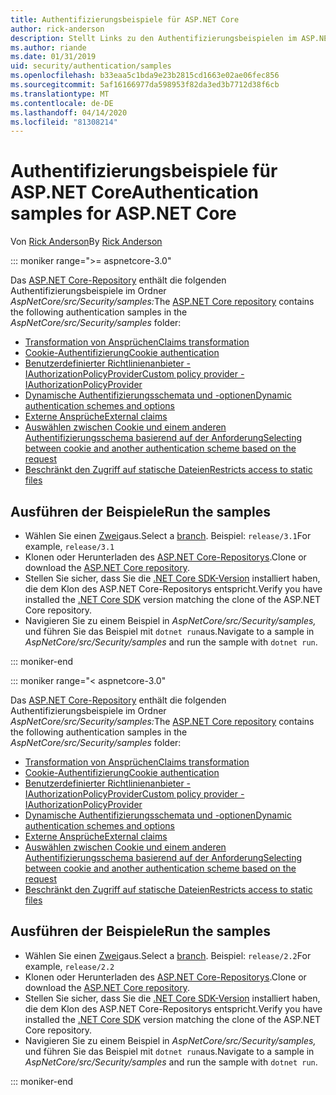 ```yaml
---
title: Authentifizierungsbeispiele für ASP.NET Core
author: rick-anderson
description: Stellt Links zu den Authentifizierungsbeispielen im ASP.NET Core-Repository bereit.
ms.author: riande
ms.date: 01/31/2019
uid: security/authentication/samples
ms.openlocfilehash: b33eaa5c1bda9e23b2815cd1663e02ae06fec856
ms.sourcegitcommit: 5af16166977da598953f82da3ed3b7712d38f6cb
ms.translationtype: MT
ms.contentlocale: de-DE
ms.lasthandoff: 04/14/2020
ms.locfileid: "81308214"
---
```

# <a name="authentication-samples-for-aspnet-core"></a><span data-ttu-id="e19b0-103">Authentifizierungsbeispiele für ASP.NET Core</span><span class="sxs-lookup"><span data-stu-id="e19b0-103">Authentication samples for ASP.NET Core</span></span>

<span data-ttu-id="e19b0-104">Von [Rick Anderson](https://twitter.com/RickAndMSFT)</span><span class="sxs-lookup"><span data-stu-id="e19b0-104">By [Rick Anderson](https://twitter.com/RickAndMSFT)</span></span>

::: moniker range=">= aspnetcore-3.0"

<span data-ttu-id="e19b0-105">Das [ASP.NET Core-Repository](https://github.com/dotnet/AspNetCore) enthält die folgenden Authentifizierungsbeispiele im Ordner *AspNetCore/src/Security/samples:*</span><span class="sxs-lookup"><span data-stu-id="e19b0-105">The [ASP.NET Core repository](https://github.com/dotnet/AspNetCore) contains the following authentication samples in the *AspNetCore/src/Security/samples* folder:</span></span>

* [<span data-ttu-id="e19b0-106">Transformation von Ansprüchen</span><span class="sxs-lookup"><span data-stu-id="e19b0-106">Claims transformation</span></span>](https://github.com/dotnet/AspNetCore/tree/release/3.1/src/Security/samples/ClaimsTransformation)
* [<span data-ttu-id="e19b0-107">Cookie-Authentifizierung</span><span class="sxs-lookup"><span data-stu-id="e19b0-107">Cookie authentication</span></span>](https://github.com/dotnet/AspNetCore/tree/release/3.1/src/Security/samples/Cookies)
* [<span data-ttu-id="e19b0-108">Benutzerdefinierter Richtlinienanbieter - IAuthorizationPolicyProvider</span><span class="sxs-lookup"><span data-stu-id="e19b0-108">Custom policy provider - IAuthorizationPolicyProvider</span></span>](https://github.com/dotnet/AspNetCore/tree/release/3.1/src/Security/samples/CustomPolicyProvider)
* [<span data-ttu-id="e19b0-109">Dynamische Authentifizierungsschemata und -optionen</span><span class="sxs-lookup"><span data-stu-id="e19b0-109">Dynamic authentication schemes and options</span></span>](https://github.com/dotnet/AspNetCore/tree/release/3.1/src/Security/samples/DynamicSchemes)
* [<span data-ttu-id="e19b0-110">Externe Ansprüche</span><span class="sxs-lookup"><span data-stu-id="e19b0-110">External claims</span></span>](https://github.com/dotnet/AspNetCore/tree/release/3.1/src/Security/samples/Identity.ExternalClaims)
* [<span data-ttu-id="e19b0-111">Auswählen zwischen Cookie und einem anderen Authentifizierungsschema basierend auf der Anforderung</span><span class="sxs-lookup"><span data-stu-id="e19b0-111">Selecting between cookie and another authentication scheme based on the request</span></span>](https://github.com/dotnet/AspNetCore/tree/release/3.1/src/Security/samples/PathSchemeSelection)
* [<span data-ttu-id="e19b0-112">Beschränkt den Zugriff auf statische Dateien</span><span class="sxs-lookup"><span data-stu-id="e19b0-112">Restricts access to static files</span></span>](https://github.com/dotnet/AspNetCore/tree/release/3.1/src/Security/samples/StaticFilesAuth)

## <a name="run-the-samples"></a><span data-ttu-id="e19b0-113">Ausführen der Beispiele</span><span class="sxs-lookup"><span data-stu-id="e19b0-113">Run the samples</span></span>

* <span data-ttu-id="e19b0-114">Wählen Sie einen [Zweig](https://github.com/dotnet/AspNetCore)aus.</span><span class="sxs-lookup"><span data-stu-id="e19b0-114">Select a [branch](https://github.com/dotnet/AspNetCore).</span></span> <span data-ttu-id="e19b0-115">Beispiel: `release/3.1`</span><span class="sxs-lookup"><span data-stu-id="e19b0-115">For example, `release/3.1`</span></span>
* <span data-ttu-id="e19b0-116">Klonen oder Herunterladen des [ASP.NET Core-Repositorys](https://github.com/dotnet/AspNetCore).</span><span class="sxs-lookup"><span data-stu-id="e19b0-116">Clone or download the [ASP.NET Core repository](https://github.com/dotnet/AspNetCore).</span></span>
* <span data-ttu-id="e19b0-117">Stellen Sie sicher, dass Sie die [.NET Core SDK-Version](https://dotnet.microsoft.com/download/dotnet-core) installiert haben, die dem Klon des ASP.NET Core-Repositorys entspricht.</span><span class="sxs-lookup"><span data-stu-id="e19b0-117">Verify you have installed the [.NET Core SDK](https://dotnet.microsoft.com/download/dotnet-core) version matching the clone of the ASP.NET Core repository.</span></span>
* <span data-ttu-id="e19b0-118">Navigieren Sie zu einem Beispiel in *AspNetCore/src/Security/samples,* und führen Sie das Beispiel mit `dotnet run`aus.</span><span class="sxs-lookup"><span data-stu-id="e19b0-118">Navigate to a sample in *AspNetCore/src/Security/samples* and run the sample with `dotnet run`.</span></span>

::: moniker-end

::: moniker range="< aspnetcore-3.0"

<span data-ttu-id="e19b0-119">Das [ASP.NET Core-Repository](https://github.com/dotnet/AspNetCore) enthält die folgenden Authentifizierungsbeispiele im Ordner *AspNetCore/src/Security/samples:*</span><span class="sxs-lookup"><span data-stu-id="e19b0-119">The [ASP.NET Core repository](https://github.com/dotnet/AspNetCore) contains the following authentication samples in the *AspNetCore/src/Security/samples* folder:</span></span>

* [<span data-ttu-id="e19b0-120">Transformation von Ansprüchen</span><span class="sxs-lookup"><span data-stu-id="e19b0-120">Claims transformation</span></span>](https://github.com/dotnet/AspNetCore/tree/release/2.2/src/Security/samples/ClaimsTransformation)
* [<span data-ttu-id="e19b0-121">Cookie-Authentifizierung</span><span class="sxs-lookup"><span data-stu-id="e19b0-121">Cookie authentication</span></span>](https://github.com/dotnet/AspNetCore/tree/release/2.2/src/Security/samples/Cookies)
* [<span data-ttu-id="e19b0-122">Benutzerdefinierter Richtlinienanbieter - IAuthorizationPolicyProvider</span><span class="sxs-lookup"><span data-stu-id="e19b0-122">Custom policy provider - IAuthorizationPolicyProvider</span></span>](https://github.com/dotnet/AspNetCore/tree/release/2.2/src/Security/samples/CustomPolicyProvider)
* [<span data-ttu-id="e19b0-123">Dynamische Authentifizierungsschemata und -optionen</span><span class="sxs-lookup"><span data-stu-id="e19b0-123">Dynamic authentication schemes and options</span></span>](https://github.com/dotnet/AspNetCore/tree/release/2.2/src/Security/samples/DynamicSchemes)
* [<span data-ttu-id="e19b0-124">Externe Ansprüche</span><span class="sxs-lookup"><span data-stu-id="e19b0-124">External claims</span></span>](https://github.com/dotnet/AspNetCore/tree/release/2.2/src/Security/samples/Identity.ExternalClaims)
* [<span data-ttu-id="e19b0-125">Auswählen zwischen Cookie und einem anderen Authentifizierungsschema basierend auf der Anforderung</span><span class="sxs-lookup"><span data-stu-id="e19b0-125">Selecting between cookie and another authentication scheme based on the request</span></span>](https://github.com/dotnet/AspNetCore/tree/release/2.2/src/Security/samples/PathSchemeSelection)
* [<span data-ttu-id="e19b0-126">Beschränkt den Zugriff auf statische Dateien</span><span class="sxs-lookup"><span data-stu-id="e19b0-126">Restricts access to static files</span></span>](https://github.com/dotnet/AspNetCore/tree/release/2.2/src/Security/samples/StaticFilesAuth)

## <a name="run-the-samples"></a><span data-ttu-id="e19b0-127">Ausführen der Beispiele</span><span class="sxs-lookup"><span data-stu-id="e19b0-127">Run the samples</span></span>

* <span data-ttu-id="e19b0-128">Wählen Sie einen [Zweig](https://github.com/dotnet/AspNetCore)aus.</span><span class="sxs-lookup"><span data-stu-id="e19b0-128">Select a [branch](https://github.com/dotnet/AspNetCore).</span></span> <span data-ttu-id="e19b0-129">Beispiel: `release/2.2`</span><span class="sxs-lookup"><span data-stu-id="e19b0-129">For example, `release/2.2`</span></span>
* <span data-ttu-id="e19b0-130">Klonen oder Herunterladen des [ASP.NET Core-Repositorys](https://github.com/dotnet/AspNetCore).</span><span class="sxs-lookup"><span data-stu-id="e19b0-130">Clone or download the [ASP.NET Core repository](https://github.com/dotnet/AspNetCore).</span></span>
* <span data-ttu-id="e19b0-131">Stellen Sie sicher, dass Sie die [.NET Core SDK-Version](https://dotnet.microsoft.com/download/dotnet-core) installiert haben, die dem Klon des ASP.NET Core-Repositorys entspricht.</span><span class="sxs-lookup"><span data-stu-id="e19b0-131">Verify you have installed the [.NET Core SDK](https://dotnet.microsoft.com/download/dotnet-core) version matching the clone of the ASP.NET Core repository.</span></span>
* <span data-ttu-id="e19b0-132">Navigieren Sie zu einem Beispiel in *AspNetCore/src/Security/samples,* und führen Sie das Beispiel mit `dotnet run`aus.</span><span class="sxs-lookup"><span data-stu-id="e19b0-132">Navigate to a sample in *AspNetCore/src/Security/samples* and run the sample with `dotnet run`.</span></span>

::: moniker-end
